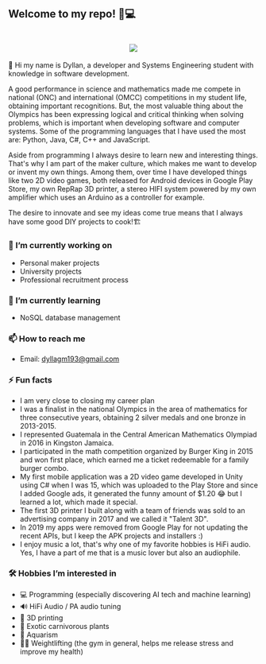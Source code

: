 ## Welcome to my repo! 👋💻

<h1 align="center">
  <a href="https://git.io/typing-svg">
    <img src="https://readme-typing-svg.herokuapp.com/?lines=Dyllan+J.+Rodrigo;+aka+dyllgold+🔱&center=true&size=30">
  </a>
</h1>



👋 Hi my name is Dyllan, a developer and Systems Engineering student with knowledge in software development.

A good performance in science and mathematics made me compete in national (ONC) and international (OMCC) competitions in my student life, obtaining important recognitions. But, the most valuable thing about the Olympics has been expressing logical and critical thinking when solving problems, which is important when developing software and computer systems. Some of the programming languages ​​that I have used the most are: Python, Java, C#, C++ and JavaScript.

Aside from programming I always desire to learn new and interesting things. That's why I am part of the maker culture, which makes me want to develop or invent my own things. Among them, over time I have developed things like two 2D video games, both released for Android devices in Google Play Store, my own RepRap 3D printer, a stereo HIFI system powered by my own amplifier which uses an Arduino as a controller for example.

The desire to innovate and see my ideas come true means that I always have some good DIY projects to cook!🏗️


### 🔭 I’m currently working on
- Personal maker projects
- University projects
- Professional recruitment process

### 🌱 I’m currently learning
- NoSQL database management

### 📫 How to reach me
- Email: [dyllagm193@gmail.com](mailto:dyllagm193@gmail.com)

### ⚡ Fun facts
- I am very close to closing my career plan
- I was a finalist in the national Olympics in the area of mathematics for three consecutive years, obtaining 2 silver medals and one bronze in 2013-2015.
- I represented Guatemala in the Central American Mathematics Olympiad in 2016 in Kingston Jamaica.
- I participated in the math competition organized by Burger King in 2015 and won first place, which earned me a ticket redeemable for a family burger combo.
- My first mobile application was a 2D video game developed in Unity using C# when I was 15, which was uploaded to the Play Store and since I added Google ads, it generated the funny amount of $1.20 😂 but I learned a lot, which made it special.
- The first 3D printer I built along with a team of friends was sold to an advertising company in 2017 and we called it "Talent 3D".
- In 2019 my apps were removed from Google Play for not updating the recent APIs, but I keep the APK projects and installers :)
- I enjoy music a lot, that's why one of my favorite hobbies is HiFi audio. Yes, I have a part of me that is a music lover but also an audiophile.

### 🛠️ Hobbies I’m interested in
- 💻 Programming (especially discovering AI tech and machine learning)
- 🔊 HiFi Audio / PA audio tuning
- 🔧 3D printing
- 🌱 Exotic carnivorous plants
- 🪼 Aquarism
- 🏋🏽 Weightlifting (the gym in general, helps me release stress and improve my health)

